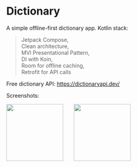 # Dictionary
A simple offline-first dictionary app. Kotlin stack:
> Jetpack Compose,<br>
> Clean architecture,<br>
> MVI Presentational Pattern,<br>
> DI with Koin,<br>
> Room for offline caching,<br>
> Retrofit for API calls<br>

Free dictionary API: https://dictionaryapi.dev/

Screenshots:

<img src="https://github.com/user-attachments/assets/a74658a7-ae47-45be-9cbf-41be60f9ea4f" width="150">
&nbsp; &nbsp; &nbsp; 
<img src="https://github.com/user-attachments/assets/cd439276-e541-442b-862e-f8c8501430f1" width="150">
&nbsp; &nbsp; &nbsp; 
